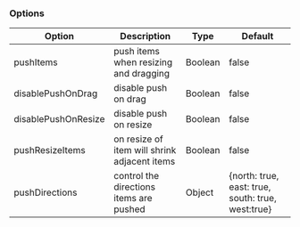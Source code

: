 ### Options

| Option              | Description                                  | Type    | Default                                           |
|---------------------|----------------------------------------------|---------|---------------------------------------------------|
| pushItems           | push items when resizing and dragging        | Boolean | false                                             |
| disablePushOnDrag   | disable push on drag                         | Boolean | false                                             |
| disablePushOnResize | disable push on resize                       | Boolean | false                                             |
| pushResizeItems     | on resize of item will shrink adjacent items | Boolean | false                                             |
| pushDirections      | control the directions items are pushed      | Object  | {north: true, east: true, south: true, west:true} |
